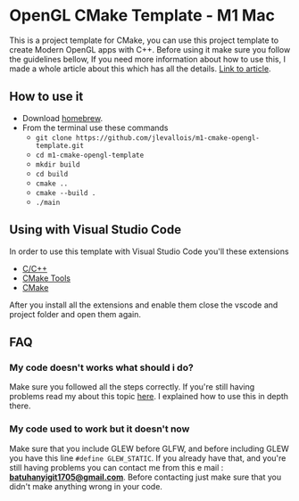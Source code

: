 # OpenGL CMake Template - M1 Mac

This is a project template for CMake, you can use this project template to create Modern OpenGL apps with C++. Before using it make sure you follow the guidelines bellow, If you need more information about how to use this, I made a whole article about this which has all the details. [Link to article](https://shrainu.github.io/posts/openGLonM1mac.html).

## How to use it

 - Download [homebrew](https://brew.sh/).
 - From the terminal use these commands
     - `git clone https://github.com/jlevallois/m1-cmake-opengl-template.git`
	 - `cd m1-cmake-opengl-template`
	 - `mkdir build`
	 - `cd build`
	 - `cmake ..`
	 - `cmake --build .`
	 - `./main`

## Using with Visual Studio Code

 In order to use this template with Visual Studio Code you'll these extensions
 - [C/C++](https://marketplace.visualstudio.com/items?itemName=ms-vscode.cpptools)
 - [CMake Tools](https://marketplace.visualstudio.com/items?itemName=ms-vscode.cmake-tools)
 - [CMake](https://marketplace.visualstudio.com/items?itemName=twxs.cmake)

 After you install all the extensions and enable them close the vscode and project folder and open them again.

## FAQ

### My code doesn't works what should i do?

Make sure you followed all the steps correctly. If you're still having problems read my about this topic [here](https://shrainu.github.io/posts/openGLonM1mac.html). I explained how to use this in depth there.

### My code used to work but it doesn't now

Make sure that you include GLEW before GLFW, and before including GLEW you have this line `#define GLEW_STATIC`. If you already have that, and you're still having problems you can contact me from this e mail : **batuhanyigit1705@gmail.com**. Before contacting just make sure that you didn't make anything wrong in your code.
